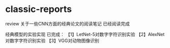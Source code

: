 # classic-reports
review
关于一些CNN方面的经典论文的阅读笔记
已经阅读完成

经典模型的实验实现
已完成：
【1】LetNet-5对数字字符识别实验
【2】AlexNet对数字字符识别实验
【3】VGG对动物图像识别
